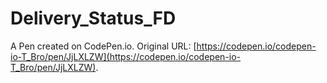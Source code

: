 # Delivery_Status_FD

A Pen created on CodePen.io. Original URL: [https://codepen.io/codepen-io-T_Bro/pen/JjLXLZW](https://codepen.io/codepen-io-T_Bro/pen/JjLXLZW).

